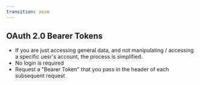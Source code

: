 ```yaml
---
transition: zoom
---
```


## OAuth 2.0 Bearer Tokens

- If you are just accessing general data, and not manipulating / accessing a specific uesr's account, the process is simplified.
- No login is required
- Request a "Bearer Token" that you pass in the header of each subsequent request